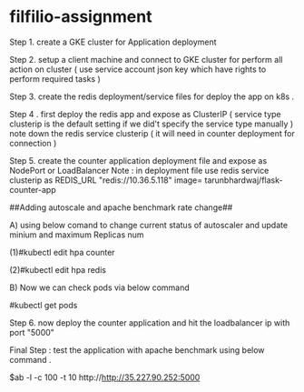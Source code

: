 # filfilio-assignment
Step 1. create a GKE cluster for Application deployment 

Step 2. setup a client machine and connect to GKE cluster for perform all action on cluster ( use service account json key which have rights to perform required tasks )

Step 3. create the redis deployment/service files for deploy the app on k8s .

Step 4 . first deploy the redis app and expose as ClusterIP ( service type clusterip is the default setting if we did't specify the service type manually ) 
note down the redis service clusterip ( it will need in counter deployment for connection )

Step 5. create the counter application deployment file and expose as NodePort or LoadBalancer
Note : in deployment file use redis service clusterip as REDIS_URL "redis://10.36.5.118"
image= tarunbhardwaj/flask-counter-app

##Adding autoscale and apache benchmark rate change##

A) using below comand to change current status of autoscaler and update minium and maximum Replicas num

(1)#kubectl edit hpa counter

(2)#kubectl edit hpa redis

B) Now we can check pods via below command

#kubectl get pods


Step 6. now deploy the counter application and hit the loadbalancer ip with port "5000"

Final Step : test the application with apache benchmark using below command .

$ab -l -c 100 -t 10 http://http://35.227.90.252:5000
